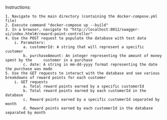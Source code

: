 Instructions:

    1. Navigate to the main directory (containing the docker-compose.yml file)
    2. Execute command "docker-compose up --build"
    3. In a browser, navigate to "http://localhost:8012/swagger-ui/index.html#/reward-point-controller"
    4. Use the POST request to populate the database with test data
        i. Paramaters:
            a. customerId: A string that will represent a specific customer
            b. purchaseAmount: An integer representing the amount of money spent by the     customer in a purchase
            c. date: A string in mm-dd-yyyy format representing the date the purchase was made
    5. Use the GET requests to interact with the database and see various breakdowns of reward points for each customer
        i. GET requests
            a. Total reward points earned by a specific customerId
            b. Total reward points earned by each customerId in the database
            c. Reward points earned by a specific customerId separated by month
            d. Reward points earned by each customerId in the database separated by month